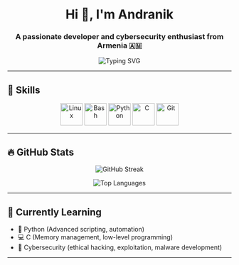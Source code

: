<h1 align="center">Hi 👋, I'm Andranik</h1>
<h3 align="center">A passionate developer and cybersecurity enthusiast from Armenia 🇦🇲</h3>

<p align="center">
  <img src="https://readme-typing-svg.herokuapp.com?font=Fira+Code&weight=600&size=24&pause=1000&color=00FFAD&center=true&vCenter=true&width=435&lines=Linux+Wizard+%F0%9F%90%9C;Python+Addict+%F0%9F%90%8D;C+Craftsman+%F0%9F%94%A5;Cybersecurity+Explorer+%F0%9F%94%93;Loves+Bash+Scripts+%F0%9F%90%B3" alt="Typing SVG" />
</p>

---

## 🧰 Skills

<p align="center">
  <img src="https://cdn.jsdelivr.net/gh/devicons/devicon/icons/linux/linux-original.svg" width="50" alt="Linux" />
  <img src="https://cdn.jsdelivr.net/gh/devicons/devicon/icons/bash/bash-original.svg" width="50" alt="Bash" />
  <img src="https://cdn.jsdelivr.net/gh/devicons/devicon/icons/python/python-original.svg" width="50" alt="Python" />
  <img src="https://cdn.jsdelivr.net/gh/devicons/devicon/icons/c/c-original.svg" width="50" alt="C" />
  <img src="https://cdn.jsdelivr.net/gh/devicons/devicon/icons/git/git-original.svg" width="50" alt="Git" />
</p>

---

## 🔥 GitHub Stats

<p align="center">
  <img src="https://github-readme-streak-stats.herokuapp.com/?user=AndranikAdyan&theme=tokyonight&hide_border=true" alt="GitHub Streak" />
</p>

<p align="center">
  <img src="https://github-readme-stats.vercel.app/api/top-langs/?username=AndranikAdyan&layout=compact&theme=tokyonight&hide_border=true" alt="Top Languages" />
</p>

---

## 🧠 Currently Learning
- 🐍 Python (Advanced scripting, automation)
- 💻 C (Memory management, low-level programming)
- 🔐 Cybersecurity (ethical hacking, exploitation, malware development)

---

<!--
## 📫 Let's Connect

<p align="center">
  <a href="https://t.me/andraniikk" target="_blank"><img src="https://img.shields.io/badge/Telegram-2CA5E0?style=for-the-badge&logo=telegram&logoColor=white"/></a>
  <a href="mailto:andranikadyan@gmail.com"><img src="https://img.shields.io/badge/Email-D14836?style=for-the-badge&logo=gmail&logoColor=white"/></a>
  <a href="https://linkedin.com/in/YOUR_LINKEDIN" target="_blank"><img src="https://img.shields.io/badge/LinkedIn-blue?style=for-the-badge&logo=linkedin&logoColor=white"/></a>
</p>
-->
